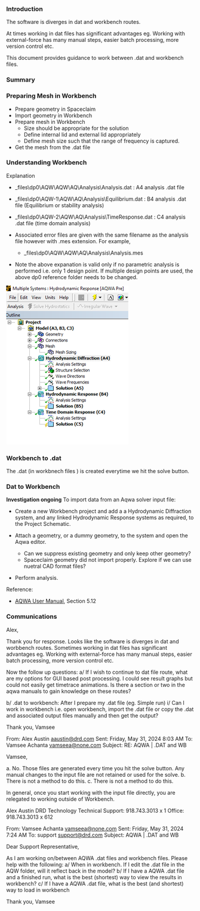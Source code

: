 ### Introduction

The software is diverges in dat and workbench routes.  

At times working in dat files has significant advantages eg. Working with external-force has many manual steps, easier batch processing, more version control  etc.

This document provides guidance to work between .dat and workbench files.

### Summary

### Preparing Mesh in Workbench

- Prepare geometry in Spaceclaim
- Import geometry in Workbench
- Prepare mesh in Workbench
  - Size should be appropriate for the solution
  - Define internal lid and external lid appropriately
  - Define mesh size such that the range of frequency is captured.
- Get the mesh from the .dat file

### Understanding Workbench

Explanation

- _files\dp0\AQW\AQW\AQ\Analysis\Analysis.dat : A4 analysis .dat file
- _files\dp0\AQW-1\AQW\AQ\Analysis\Equilibrium.dat : B4 analysis .dat file (Equilibrium or stability analysis)
- _files\dp0\AQW-2\AQW\AQ\Analysis\TimeResponse.dat : C4 analysis .dat file (time domain analysis)

- Associated error files are given with the same filename as the analysis file however with .mes extension. For example,
  - _files\dp0\AQW\AQW\AQ\Analysis\Analysis.mes

- Note the above expanation is valid only if no parametric analysis is performed i.e. only 1 design point. If multiple design points are used, the above dp0 reference folder needs to be changed.

![Screenshot](wb_vs_dat.png)

### Workbench to .dat

The .dat (in workbnech files ) is created everytime we hit the solve button.

### Dat to Workbench

**Investigation ongoing**
To import data from an Aqwa solver input file:

- Create a new Workbench project and add a a Hydrodynamic Diffraction system, and any linked Hydrodynamic Response systems as required, to the Project Schematic.

- Attach a geometry, or a dummy geometry, to the system and open the Aqwa editor.
  - Can we suppress existing geometry and only keep other geometry?
  - Spaceclaim geometry did not import properly. Explore if we can use nuetral CAD format files?
  
- Perform analysis.

Reference:

- [AQWA User Manual](https://www.sharcnet.ca/Software/Ansys/16.2.3/en-us/help/aqwa/aqwa_user.pdf), Section 5.12

### Communications

Alex,

Thank you for response. Looks like the software is diverges in dat and worbbench routes.  Sometimes working in dat files has significant advantages eg. Working with external-force has many manual steps, easier batch processing, more version control  etc.

Now the follow up questions:
a/ If I wish to continue to dat file route, what are my options for GUI based post processing. I could see result graphs but could not easily get timetrace animations. Is there a section or two in the aqwa manuals to gain knowledge on these routes?

b/ .dat to workbench: After I prepare my .dat file (eg. Simple run)
  i/ Can I work in workbench i.e. open workbench, import the .dat file or copy the .dat and associated output files manually and then get the output?

Thank you,
Vamsee

From: Alex Austin <aaustin@drd.com>
Sent: Friday, May 31, 2024 8:03 AM
To: Vamsee Achanta <vamseea@none.com>
Subject: RE: AQWA | .DAT and WB

Vamsee,

a. No. Those files are generated every time you hit the solve button. Any manual changes to the input file are not retained or used for the solve.
b. There is not a method to do this.
c. There is not a method to do this.

In general, once you start working with the input file directly, you are relegated to working outside of Workbench.

Alex Austin
DRD Technology
Technical Support: 918.743.3013 x 1
Office: 918.743.3013 x 612

From: Vamsee Achanta <vamseea@none.com>
Sent: Friday, May 31, 2024 7:24 AM
To: support <support@drd.com>
Subject: AQWA | .DAT and WB

Dear Support Representative,

As I am working on/between AQWA .dat files and workbench files. Please help with the following:
a/ When in workbench. If I edit the .dat file in the AQW folder, will it reflect back in the model?
b/ If I have a AQWA .dat file and a finished  run, what is the best (shortest) way to view the results in workbench?
c/ If I have a AQWA .dat file, what is the best (and shortest) way to load in workbench

Thank you,
Vamsee
